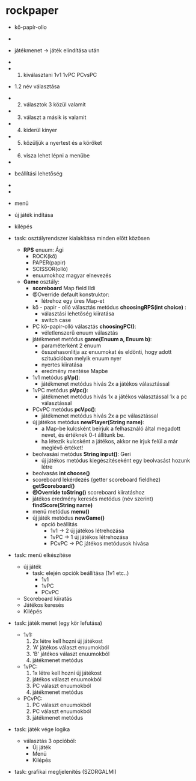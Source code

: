 # rockpaper
* kő-papír-ollo
*
* játékmenet -> játék elindítása után
*
* 1. kiválasztani 1v1 1vPC PCvsPC
* 1.2 név választása
* 2. választok 3 közül valamit
* 3. választ a másik is valamit
* 4. kiderül kinyer
* 5. közüljük a nyertest és a köröket
* 6. visza lehet lépni a menübe
*
* beállítási lehetőség
*
*
* menü
* új játék indítása
* kilépés

* task: osztályrendszer kialakítása minden előtt közösen
  * **RPS** enuum: Ági
    * ROCK(kő) 
    * PAPER(papir)
    * SCISSOR(olló)
    * enuumokhoz magyar elnevezés
  * **Game** osztály:
    * **scoreboard** Map field Ildi
    * @Override default konstruktor:
      * létrehoz egy üres Map-et
    * kő - papir - olló választás metódus **choosingRPS(int choice)** :
      * választási lehetőség kiiratása
      * switch case
    * PC kő-papir-olló választás **choosingPC()**:
      * véletlenszerű enuum választás
    * játékmenet metódus **game(Enuum a, Enuum b)**:
      * paraméterként 2 enuum 
      * összehasonlitja az enuumokat és eldönti, hogy adott szituációban melyik enuum nyer
      * nyertes kiiratása
      * eredmény mentése Mapbe
    * 1v1 metódus **pVp()**:
      * játékmenet metódus hivás 2x a játékos választással
    * 1vPC metódus **pVpc()**:
      * játékmenet metódus hivás 1x a játékos választással 1x a pc választással
    * PCvPC metódus **pcVpc()**: 
      * játékmenet metódus hivás 2x a pc választással
    * új játékos metódus **newPlayer(String name)**:
      * a Map-be kulcsként beirjuk a felhasználó által megadott nevet, és értéknek 0-t állitunk be.
      * ha létezik kulcsként a játékos, akkor ne irjuk felül a már meglévő értéket!
    * beolvasási metódus  **String input()**: Geri
      * új játékos metódus kiegészitéseként egy beolvasást hozunk létre
    * beolvasás **int choose()**
    * scoreboard lekérdezés (getter scoreboard fieldhez) **getScoreboard()**
    * **@Override toString()** scoreboard kiiratáshoz
    * játékos eredmény keresés metódus (név szerint) **findScore(String name)**
    * menü metódus **menu()**
    * új játék metódus **newGame()**
      * opció beállitás
        * 1v1 -> 2 új játékos létrehozása
        * 1vPC -> 1 új játékos létrehozása
        * PCvPC -> PC játékos metódusok hivása
* task: menü elkészítése
  * új játék
    * task: elején opciók beállítása (1v1 etc..)
      * 1v1
      * 1vPC
      * PCvPC
  * Scoreboard kiiratás
  * Játékos keresés
  * Kilépés
* task: játék menet (egy kör lefutása)
  * 1v1: 
    1. 2x létre kell hozni új játékost
    2. 'A' játékos választ enuumokból
    3. 'B' játékos választ enuumokból
    4. játékmenet metódus
  * 1vPC:
    1. 1x létre kell hozni új játékost
    2. játékos választ enuumokból
    3. PC választ enuumokból
    4. játékmenet metódus
  * PCvPC:
    1. PC választ enuumokból
    2. PC választ enuumokból
    3. játékmenet metódus
* task: játék vége logika
  * választás 3 opcióból:
      * Új játék
      * Menü
      * Kilépés
* task: grafikai megljelenítés  (SZORGALMI)